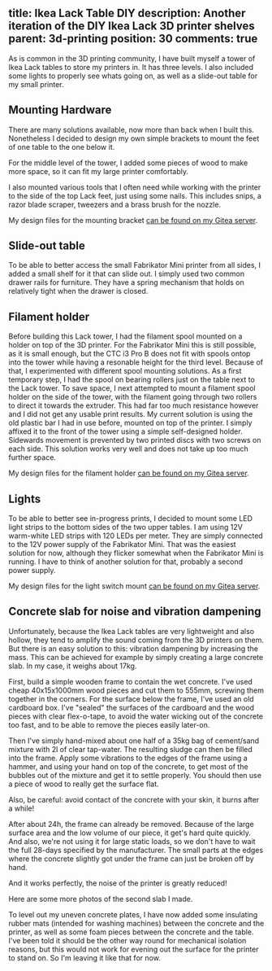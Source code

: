 title: Ikea Lack Table DIY
description: Another iteration of the DIY Ikea Lack 3D printer shelves
parent: 3d-printing
position: 30
comments: true
---

<!--% backToParent() %-->

As is common in the 3D printing community, I have built myself a tower of Ikea Lack tables to store my printers in.
It has three levels.
I also included some lights to properly see whats going on, as well as a slide-out table for my small printer.

## Mounting Hardware

There are many solutions available, now more than back when I built this.
Nonetheless I decided to design my own simple brackets to mount the feet of one table to the one below it.

For the middle level of the tower, I added some pieces of wood to make more space, so it can fit my large printer comfortably.

I also mounted various tools that I often need while working with the printer to the side of the top Lack feet, just using some nails.
This includes snips, a razor blade scraper, tweezers and a brass brush for the nozzle.

<!--%
lightgallery([
    [ "img/lack_corner.jpg", "Closer view of mounting bracket" ],
    [ "img/lack_extension.jpg", "Wooden extensions" ],
    [ "img/lack_tools.jpg", "Tools mounted on extension" ],
    [ "img/lack-simple-bracket.png", "Design of my mounting bracket" ]
])
%-->

My design files for the mounting bracket [can be found on my Gitea server](https://git.xythobuz.de/thomas/3d-print-designs/src/branch/master/ikea-lack).

## Slide-out table

To be able to better access the small Fabrikator Mini printer from all sides, I added a small shelf for it that can slide out.
I simply used two common drawer rails for furniture.
They have a spring mechanism that holds on relatively tight when the drawer is closed.

<!--%
lightgallery([
    [ "img/fabmin_side2.jpg", "Side view of Fabrikator Mini on slide out table" ],
    [ "img/lack_slide_table.jpg", "Closer view of slide out mechanism" ],
])
%-->

## Filament holder

Before building this Lack tower, I had the filament spool mounted on a holder on top of the 3D printer.
For the Fabrikator Mini this is still possible, as it is small enough, but the CTC i3 Pro B does not fit with spools ontop into the tower while having a resonable height for the third level.
Because of that, I experimented with different spool mounting solutions.
As a first temporary step, I had the spool on bearing rollers just on the table next to the Lack tower.
To save space, I next attempted to mount a filament spool holder on the side of the tower, with the filament going through two rollers to direct it towards the extruder.
This had far too much resistance however and I did not get any usable print results.
My current solution is using the old plastic bar I had in use before, mounted on top of the printer.
I simply affixed it to the front of the tower using a simple self-designed holder.
Sidewards movement is prevented by two printed discs with two screws on each side.
This solution works very well and does not take up too much further space.

<!--%
lightgallery([
    [ "img/lack_spool_1.jpg", "Total view of the filament spool holder" ],
    [ "img/lack_spool_2.jpg", "Close view of the mounting bracket" ],
    [ "img/lack_spool_3.jpg", "Close view of the stopper" ]
])
%-->

My design files for the filament holder [can be found on my Gitea server](https://git.xythobuz.de/thomas/3d-print-designs/src/branch/master/ikea-lack).

## Lights

To be able to better see in-progress prints, I decided to mount some LED light strips to the bottom sides of the two upper tables.
I am using 12V warm-white LED strips with 120 LEDs per meter.
They are simply connected to the 12V power supply of the Fabrikator Mini.
That was the easiest solution for now, although they flicker somewhat when the Fabrikator Mini is running.
I have to think of another solution for that, probably a second power supply.

<!--%
lightgallery([
    [ "img/lack_light_switches.png", "Design of my light switch mount" ],
    [ "img/lack_lights_1.jpg", "Finished light switches" ],
    [ "img/lack_lights_2.jpg", "Top level lights" ],
    [ "img/lack_lights_3.jpg", "Bottom level lights" ]
])
%-->

My design files for the light switch mount [can be found on my Gitea server](https://git.xythobuz.de/thomas/3d-print-designs/src/branch/master/ikea-lack).

## Concrete slab for noise and vibration dampening

Unfortunately, because the Ikea Lack tables are very lightweight and also hollow, they tend to amplify the sound coming from the 3D printers on them.
But there is an easy solution to this: vibration dampening by increasing the mass.
This can be achieved for example by simply creating a large concrete slab.
In my case, it weighs about 17kg.

First, build a simple wooden frame to contain the wet concrete.
I've used cheap 40x15x1000mm wood pieces and cut them to 555mm, screwing them together in the corners.
For the surface below the frame, I've used an old cardboard box.
I've "sealed" the surfaces of the cardboard and the wood pieces with clear flex-o-tape, to avoid the water wicking out of the concrete too fast, and to be able to remove the pieces easily later-on.

<!--%
lightgallery([
    [ "img/ikea_lack_concrete_1.jpg", "Simple wooden frame" ],
    [ "img/ikea_lack_concrete_2.jpg", "Screwed together in the corners" ],
    [ "img/ikea_lack_concrete_3.jpg", "Added some tape to seal the surface" ]
])
%-->

Then I've simply hand-mixed about one half of a 35kg bag of cement/sand mixture with 2l of clear tap-water.
The resulting sludge can then be filled into the frame.
Apply some vibrations to the edges of the frame using a hammer, and using your hand on top of the concrete, to get most of the bubbles out of the mixture and get it to settle properly.
You should then use a piece of wood to really get the surface flat.

Also, be careful: avoid contact of the concrete with your skin, it burns after a while!

<!--%
lightgallery([
    [ "img/ikea_lack_concrete_4.jpg", "Mixing the concrete" ],
    [ "img/ikea_lack_concrete_5.jpg", "Final consistency" ],
    [ "img/ikea_lack_concrete_6.jpg", "Filling the frame" ],
    [ "img/ikea_lack_concrete_7.jpg", "In my first attempt, I just tried to form the surface by hand. It worked, but is not perfect." ],
    [ "img/ikea_lack_concrete_8.jpg", "Closing it up for 24h" ],
    [ "img/ikea_lack_concrete_9.jpg", "Side-view" ]
])
%-->

After about 24h, the frame can already be removed.
Because of the large surface area and the low volume of our piece, it get's hard quite quickly.
And also, we're not using it for large static loads, so we don't have to wait the full 28-days specified by the manufacturer.
The small parts at the edges where the concrete slightly got under the frame can just be broken off by hand.

<!--%
lightgallery([
    [ "img/ikea_lack_concrete_10.jpg", "After 24h, one side removed" ],
    [ "img/ikea_lack_concrete_11.jpg", "The small parts at the edge can just be broken off easily by hand" ],
    [ "img/ikea_lack_concrete_12.jpg", "Final result, right view" ],
    [ "img/ikea_lack_concrete_13.jpg", "Final result, left view" ]
])
%-->

And it works perfectly, the noise of the printer is greatly reduced!

Here are some more photos of the second slab I made.

<!--%
lightgallery([
    [ "img/ikea_lack_concrete_v2_1.jpg", "Frame, with corners for Lack legs" ],
    [ "img/ikea_lack_concrete_v2_2.jpg", "Mixing the concrete" ],
    [ "img/ikea_lack_concrete_v2_3.jpg", "More hard mixing work" ],
    [ "img/ikea_lack_concrete_v2_4.jpg", "Pouring it out" ],
    [ "img/ikea_lack_concrete_v2_5.jpg", "After vibrating it" ]
])
%-->

To level out my uneven concrete plates, I have now added some insulating rubber mats (intended for washing machines) between the concrete and the printer, as well as some foam pieces between the concrete and the table.
I've been told it should be the other way round for mechanical isolation reasons, but this would not work for evening out the surface for the printer to stand on.
So I'm leaving it like that for now.
